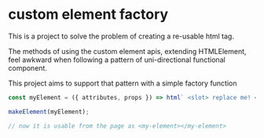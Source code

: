 # custom element factory

This is a project to solve the problem of creating a re-usable html tag.

The methods of using the custom element apis, extending HTMLElement, feel awkward when following a pattern of uni-directional functional component.

This project aims to support that pattern with a simple factory function

```ts
const myElement = ({ attributes, props }) => html` <slot> replace me! </slot> `;

makeElement(myElement);

// now it is usable from the page as <my-element></my-element>
```
